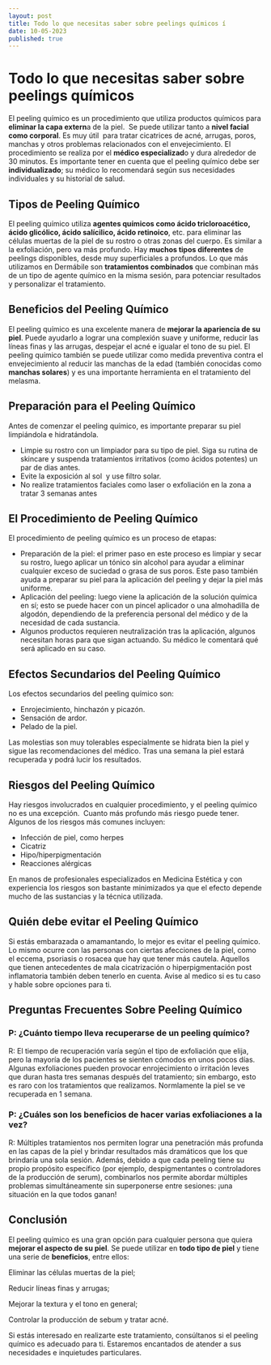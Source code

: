 ```yaml
---
layout: post
title: Todo lo que necesitas saber sobre peelings químicos í
date: 10-05-2023
published: true
---
```

# **Todo lo que necesitas saber sobre peelings químicos**

El peeling químico es un procedimiento que utiliza productos químicos para **eliminar la capa extern**a de la piel.  Se puede utilizar tanto a **nivel facial como corporal**. Es muy útil  para tratar cicatrices de acné, arrugas, poros, manchas y otros problemas relacionados con el envejecimiento. El procedimiento se realiza por el **médico especializad**o y dura alrededor de 30 minutos. Es importante tener en cuenta que el peeling químico debe ser **individualizado**; su médico lo recomendará según sus necesidades individuales y su historial de salud.

## **Tipos de Peeling Químico**

El peeling químico utiliza **agentes químicos como ácido tricloroacético, ácido glicólico, ácido salícilico, ácido retinoico**, etc. para eliminar las células muertas de la piel de su rostro o otras zonas del cuerpo. Es similar a la exfoliación, pero va más profundo. Hay **muchos tipos diferentes** de peelings disponibles, desde muy superficiales a profundos. Lo que más utilizamos en Dermábile son **tratamientos combinados** que combinan más de un tipo de agente químico en la misma sesión, para potenciar resultados y personalizar el tratamiento. 

## **Beneficios del Peeling Químico**

El peeling químico es una excelente manera de **mejorar la apariencia de su piel**. Puede ayudarlo a lograr una complexión suave y uniforme, reducir las líneas finas y las arrugas, despejar el acné e igualar el tono de su piel. El peeling químico también se puede utilizar como medida preventiva contra el envejecimiento al reducir las manchas de la edad (también conocidas como **manchas solares**) y es una importante herramienta en el tratamiento del melasma.

## **Preparación para el Peeling Químico**

Antes de comenzar el peeling químico, es importante preparar su piel limpiándola e hidratándola.

* Limpie su rostro con un limpiador para su tipo de piel. Siga su rutina de skincare y suspenda tratamientos irritativos (como ácidos potentes) un par de dias antes. 
* Evite la exposición al sol  y use filtro solar.  
* No realize tratamientos faciales como laser o exfoliación en la zona a tratar 3 semanas antes

## **El Procedimiento de Peeling Químico**

El procedimiento de peeling químico es un proceso de etapas:

* Preparación de la piel: el primer paso en este proceso es limpiar y secar su rostro, luego aplicar un tónico sin alcohol para ayudar a eliminar cualquier exceso de suciedad o grasa de sus poros. Este paso también ayuda a preparar su piel para la aplicación del peeling y dejar la piel más uniforme.
* Aplicación del peeling: luego viene la aplicación de la solución química en sí; esto se puede hacer con un pincel aplicador o una almohadilla de algodón, dependiendo de la preferencia personal del médico y de la necesidad de cada sustancia. 
* Algunos productos requieren neutralización tras la aplicación, algunos necesitan horas para que sigan actuando. Su médico le comentará qué será aplicado en su caso.

## **Efectos Secundarios del Peeling Químico**

Los efectos secundarios del peeling químico son:

* Enrojecimiento, hinchazón y picazón. 
* Sensación de ardor.
* Pelado de la piel.

Las molestias son muy tolerables especialmente se hidrata bien la piel y sigue las recomendaciones del médico. Tras una semana la piel estará recuperada y podrá lucir los resultados. 

## **Riesgos del Peeling Químico**

Hay riesgos involucrados en cualquier procedimiento, y el peeling químico no es una excepción.  Cuanto más profundo más riesgo puede tener. Algunos de los riesgos más comunes incluyen:

* Infección de piel, como herpes
* Cicatriz
* Hipo/hiperpigmentación
* Reacciones alérgicas

En manos de profesionales especializados en Medicina Estética y con experiencia los riesgos son bastante minimizados ya que el efecto depende mucho de las sustancias y la técnica utilizada. 

## Quién debe evitar el Peeling Químico

Si estás embarazada o amamantando, lo mejor es evitar el peeling químico. Lo mismo ocurre con las personas con ciertas afecciones de la piel, como el eccema, psoriasis o rosacea que hay que tener más cautela. Aquellos que tienen antecedentes de mala cicatrización o hiperpigmentación post inflamatoria también deben tenerlo en cuenta. Avise al medico si es tu caso y hable sobre opciones para ti.

## Preguntas Frecuentes Sobre Peeling Químico

### P: ¿Cuánto tiempo lleva recuperarse de un peeling químico?

R: El tiempo de recuperación varía según el tipo de exfoliación que elija, pero la mayoría de los pacientes se sienten cómodos en unos pocos días. Algunas exfoliaciones pueden provocar enrojecimiento o irritación leves que duran hasta tres semanas después del tratamiento; sin embargo, esto es raro con los tratamientos que realizamos. Normlamente la piel se ve recuperada en 1 semana.

### P: ¿Cuáles son los beneficios de hacer varias exfoliaciones a la vez?

R: Múltiples tratamientos nos permiten lograr una penetración más profunda en las capas de la piel y brindar resultados más dramáticos que los que brindaría una sola sesión. Además, debido a que cada peeling tiene su propio propósito específico (por ejemplo, despigmentantes o controladores de la producción de serum), combinarlos nos permite abordar múltiples problemas simultáneamente sin superponerse entre sesiones: ¡una situación en la que todos ganan!

## Conclusión

El peeling químico es una gran opción para cualquier persona que quiera **mejorar el aspecto de su piel**. Se puede utilizar en **todo tipo de piel** y tiene una serie de **beneficios**, entre ellos:

Eliminar las células muertas de la piel;

Reducir líneas finas y arrugas;

Mejorar la textura y el tono en general;

Controlar la producción de sebum y tratar acné. 

Si estás interesado en realizarte este tratamiento, consúltanos si el peeling químico es adecuado para ti. Estaremos encantados de atender a sus necesidades e inquietudes particulares.